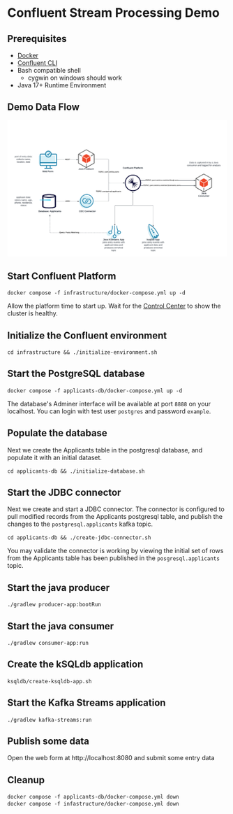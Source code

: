 # Confluent Stream Processing Demo

## Prerequisites
- [Docker](https://docs.docker.com/get-docker/)
- [Confluent CLI](https://docs.confluent.io/confluent-cli/current/overview.html)
- Bash compatible shell 
  - cygwin on windows should work
- Java 17+ Runtime Environment
## Demo Data Flow

![Demo Data Flow](stream-processing-demo.png)

## Start Confluent Platform

```
docker compose -f infrastructure/docker-compose.yml up -d
```
Allow the platform time to start up.  Wait for the [Control Center](http://localhost:9021) to show the cluster is healthy.

## Initialize the Confluent environment


```
cd infrastructure && ./initialize-environment.sh
```

## Start the PostgreSQL database

```
docker compose -f applicants-db/docker-compose.yml up -d 
```
The database's Adminer interface will be available at port `8888` on your localhost.  You can login with test user `postgres` and password `example`.

## Populate the database
Next we create the Applicants table in the postgresql database, and populate it with an initial dataset.

```
cd applicants-db && ./initialize-database.sh
```

## Start the JDBC connector
Next we create and start a JDBC connector.  The connector is configured to pull modified records from the Applicants postgresql table, and publish the changes to the `postgresql.applicants` kafka topic.

```
cd applicants-db && ./create-jdbc-connector.sh
```
You may validate the connector is working by viewing the initial set of rows from the Applicants table has been published in the `posgresql.applicants` topic.

## Start the java producer

```
./gradlew producer-app:bootRun
```

## Start the java consumer

```
./gradlew consumer-app:run
```

## Create the kSQLdb application

```
ksqldb/create-ksqldb-app.sh
```

## Start the Kafka Streams application

```
./gradlew kafka-streams:run
```

## Publish some data

Open the web form at http://localhost:8080 and submit some entry data

## Cleanup

```
docker compose -f applicants-db/docker-compose.yml down
docker compose -f infastructure/docker-compose.yml down
```